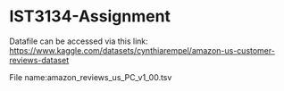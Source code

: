 # IST3134-Assignment

Datafile can be accessed via this link: https://www.kaggle.com/datasets/cynthiarempel/amazon-us-customer-reviews-dataset

File name:amazon_reviews_us_PC_v1_00.tsv
